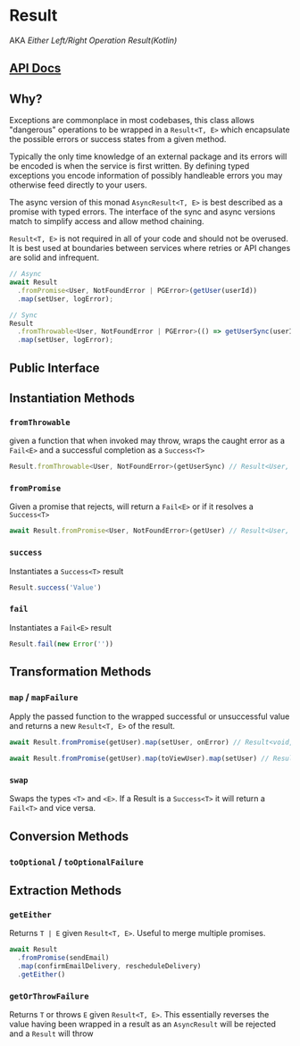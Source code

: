 # Result

AKA _Either_ _Left/Right_ _Operation_ _Result(Kotlin)_

## [API Docs](tsdoc/classes/_result_result_.result)

## Why?

Exceptions are commonplace in most codebases, this class allows "dangerous"
operations to be wrapped in a `Result<T, E>` which encapsulate the possible
errors or success states from a given method.

Typically the only time knowledge of an external package and its errors will be
encoded is when the service is first written. By defining typed exceptions you
encode information of possibly handleable errors you may otherwise feed
directly to your users.

The async version of this monad `AsyncResult<T, E>` is best described as a
promise with typed errors. The interface of the sync and async versions match
to simplify access and allow method chaining.

`Result<T, E>` is not required in all of your code and should not be overused.
It is best used at boundaries between services where retries or API changes are
solid and infrequent.

```js
// Async
await Result
  .fromPromise<User, NotFoundError | PGError>(getUser(userId))
  .map(setUser, logError);

// Sync
Result
  .fromThrowable<User, NotFoundError | PGError>(() => getUserSync(userId))
  .map(setUser, logError);
```


## Public Interface

## Instantiation Methods

### `fromThrowable`

given a function that when invoked may throw, wraps the caught error as a
`Fail<E>` and a successful completion as a `Success<T>`

```js
Result.fromThrowable<User, NotFoundError>(getUserSync) // Result<User, NotFoundError>
```

### `fromPromise`

Given a promise that rejects, will return a `Fail<E>` or if it resolves a `Success<T>`

```js
await Result.fromPromise<User, NotFoundError>(getUser) // Result<User, NotFoundError>
```

### `success`

Instantiates a `Success<T>` result

```js
Result.success('Value')
```

### `fail`

Instantiates a `Fail<E>` result

```js
Result.fail(new Error(''))
```

## Transformation Methods

### `map` / `mapFailure`

Apply the passed function to the wrapped successful or unsuccessful value and
returns a new `Result<T, E>` of the result.

```js
await Result.fromPromise(getUser).map(setUser, onError) // Result<void, void>

await Result.fromPromise(getUser).map(toViewUser).map(setUser) // Result<void, E>
```

### `swap`

Swaps the types `<T>` and `<E>`. If a Result is a `Success<T>` it will return a
`Fail<T>` and vice versa.

## Conversion Methods

### `toOptional` / `toOptionalFailure`

## Extraction Methods

### `getEither`

Returns `T | E` given `Result<T, E>`. Useful to merge multiple promises.

```js
await Result
  .fromPromise(sendEmail)
  .map(confirmEmailDelivery, rescheduleDelivery)
  .getEither()
```

### `getOrThrowFailure`

Returns `T` or throws `E` given `Result<T, E>`. This essentially reverses the
value having been wrapped in a result as an `AsyncResult` will be rejected and a `Result` will throw

